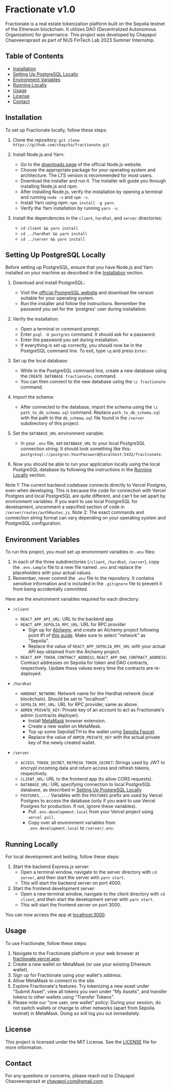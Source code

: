 # Fractionate v1.0

Fractionate is a real estate tokenization platform built on the Sepolia testnet of the Ethereum blockchain. It utilizes DAO (Decentralized Autonomous Organization) for governance. This project was developed by Chayapol Chaoveeraprasit as part of NUS FinTech Lab 2023 Summer Internship.

## Table of Contents

- [Installation](#installation)
- [Setting Up PostgreSQL Locally](#setting-up-postgresql-locally)
- [Environment Variables](#environment-variables)
- [Running Locally](#running-locally)
- [Usage](#usage)
- [License](#license)
- [Contact](#contact)

## Installation

To set up Fractionate locally, follow these steps:

1. Clone the repository: `git clone https://github.com/chaycha/fractionate.git`
2. Install Node.js and Yarn:
   - Go to the <a href="https://nodejs.org/en/download/" target="_blank">downloads page</a> of the official Node.js website.
   - Choose the appropriate package for your operating system and architecture. The LTS version is recommended for most users.
   - Download the installer and run it. The installer will guide you through installing Node.js and npm.
   - After installing Node.js, verify the installation by opening a terminal and running `node -v` and `npm -v`.
   - Install Yarn using npm: `npm install -g yarn`.
   - Verify the Yarn installation by running `yarn -v`.
3. Install the dependencies in the `client`, `hardhat`, and `server` directories:

   - `cd client && yarn install`
   - `cd ../hardhat && yarn install`
   - `cd ../server && yarn install`

## Setting Up PostgreSQL Locally

Before setting up PostgreSQL, ensure that you have Node.js and Yarn installed on your machine as described in the [Installation](#installation) section.

1. Download and install PostgreSQL:

   - Visit the <a href="https://www.postgresql.org/download/" target="_blank">official PostgreSQL website</a> and download the version suitable for your operating system.
   - Run the installer and follow the instructions. Remember the password you set for the 'postgres' user during installation.

2. Verify the installation:

   - Open a terminal or command prompt.
   - Enter `psql -U postgres` command. It should ask for a password.
   - Enter the password you set during installation.
   - If everything is set up correctly, you should now be in the PostgreSQL command line. To exit, type `\q` and press `Enter`.

3. Set up the local database:

   - While in the PostgreSQL command line, create a new database using the `CREATE DATABASE fractionate;` command.
   - You can then connect to the new database using the `\c fractionate` command.

4. Import the schema:

   - After connected to the database, import the schema using the `\i path_to_db_schema.sql` command. Replace `path_to_db_schema.sql` with the path to the `db_schema.sql` file found in the `/server` subdirectory of this project.

5. Set the `DATABASE_URL` environment variable:

   - In your `.env` file, set `DATABASE_URL` to your local PostgreSQL connection string. It should look something like this: `postgresql://postgres:YourPassword@localhost:5432/fractionate`.

6. Now you should be able to run your application locally using the local PostgreSQL database by following the instructions in the [Running Locally](#running-locally) section.

Note 1: The current backend codebase connects directly to Vercel Postgres, even when developing. This is because the code for connection with Vercel Postgres and local PostgreSQL are quite different, and can't be set apart by environment variables. If you want to use local PostgreSQL for development, uncomment a sepcified section of code in `/server/routes/authRoutes.js`.
Note 2: The exact commands and connection string format can vary depending on your operating system and PostgreSQL configuration.

## Environment Variables

To run this project, you must set up environment variables in `.env` files:

1. In each of the three subdirectories (`/client`, `/hardhat`, `/server`), copy the `.env.sample` file to a new file named `.env` and replace the placeholders with your actual values.
2. Remember, never commit the `.env` file to the repository. It contains sensitive information and is included in the `.gitignore` file to prevent it from being accidentally committed.

Here are the environment variables required for each directory:

- `/client`

  - `REACT_APP_API_URL`: URL to the backend app
  - `REACT_APP_SEPOLIA_RPC_URL`: URL for RPC provider
    - Sign up for <a href="https://www.alchemyapi.io/" target="_blank">Alchemy</a>, and create an Alchemy project following point #1 of <a href="https://docs.alchemy.com/docs/alchemy-quickstart-guide" target="_blank">this guide</a>. Make sure to select "network" as "Sepolia".
    - Replace the value of `REACT_APP_SEPOLIA_RPC_URL` with your actual API key obtained from the Alchemy project.
  - `REACT_APP_TOKEN_CONTRACT_ADDRESS`, `REACT_APP_DAO_CONTRACT_ADDRESS`: Contract addresses on Sepolia for token and DAO contracts, respectively. Update these values every time the contracts are re-deployed.

- `/hardhat`

  - `HARDHAT_NETWORK`: Network name for the Hardhat network (local blockchain). Should be set to "localhost".
  - `SEPOLIA_RPC_URL`: URL for RPC provider, same as above.
  - `ADMIN_PRIVATE_KEY`: Private key of an account to act as Fractionate's admin (contracts deployer).
    - Install <a href="https://metamask.io" target="_blank">MetaMask</a> browser extension.
    - Create a new wallet on MetaMask.
    - Top up some SepoliaETH to the wallet using <a href="https://sepoliafaucet.com" target="_blank">Sepolia Faucet</a>.
    - Replace the value of `ADMIN_PRIVATE_KEY` with the actual private key of the newly created wallet.

- `/server`
  - `ACCESS_TOKEN_SECRET`, `REFRESH_TOKEN_SECRET`: Strings used by JWT to encrypt incoming data and return access and refresh tokens, respectively.
  - `CLIENT_URL`: URL to the frontend app (to allow CORS requests).
  - `DATABASE_URL`: URL specifying connection to local PostgreSQL database, as described in [Setting Up PostgreSQL Locally](#setting-up-postgresql-locally)
  - `POSTGRES_...`: Variables with the `POSTGRES` prefix are used by Vercel Postgres to access the database (only if you want to use Vercel Postgres for production. If not, ignore these variables).
    - Pull `.env.development.local` from your Vercel project using `vercel pull`.
    - Copy over all environment variables from `.env.development.local` to `/server/.env`.

## Running Locally

For local development and testing, follow these steps:

1. Start the backend Express.js server:
   - Open a terminal window, navigate to the server directory with `cd server`, and then start the server with `yarn start`.
   - This will start the backend server on port 4000.
2. Start the frontend development server:
   - Open a new terminal window, navigate to the client directory with `cd client`, and then start the development server with `yarn start`.
   - This will start the frontend server on port 3000.

You can now access the app at <a href="http://localhost:3000" target="_blank">localhost:3000</a>.

## Usage

To use Fractionate, follow these steps:

1. Navigate to the Fractionate platform in your web browser at <a href="https://fractionate.vercel.app" target="_blank">fractionate.vercel.app</a>.
2. Create a new wallet on MetaMask (or use your existing Ethereum wallet).
3. Sign up for Fractionate using your wallet's address.
4. Allow MetaMask to connect to the site.
5. Explore Fractionate's features. Try tokenizing a new asset under "Submit Asset", view all tokens you own under "My Assets", and transfer tokens to other wallets using "Transfer Tokens".
6. Please note our "one user, one wallet" policy: During your session, do not switch wallets or change to other networks (apart from Sepolia testnet) in MetaMask. Doing so will log you out immediately.

## License

This project is licensed under the MIT License. See the [LICENSE](LICENSE) file for more information.

## Contact

For any questions or concerns, please reach out to Chayapol Chaoveeraprasit at chayapol.com@gmail.com.

